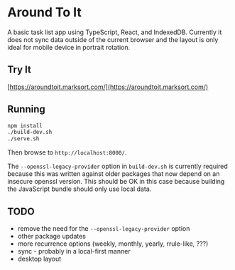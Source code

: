 # Around To It

A basic task list app using TypeScript, React, and IndexedDB.  Currently it does not sync data outside of the current browser and the layout is only ideal for mobile device in portrait rotation.

## Try It

[https://aroundtoit.marksort.com/](https://aroundtoit.marksort.com/)

## Running

``` bash
npm install
./build-dev.sh
./serve.sh
```

Then browse to `http://localhost:8000/`.

The `--openssl-legacy-provider` option in `build-dev.sh` is currently required because this was written against older packages that now depend on an insecure openssl version.  This should be OK in this case because building the JavaScript bundle should only use local data.

## TODO
- remove the need for the `--openssl-legacy-provider` option
- other package updates
- more recurrence options (weekly, monthly, yearly, rrule-like, ???)
- sync - probably in a local-first manner
- desktop layout
